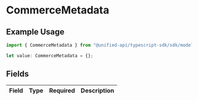 # CommerceMetadata

## Example Usage

```typescript
import { CommerceMetadata } from "@unified-api/typescript-sdk/sdk/models/shared";

let value: CommerceMetadata = {};
```

## Fields

| Field       | Type        | Required    | Description |
| ----------- | ----------- | ----------- | ----------- |